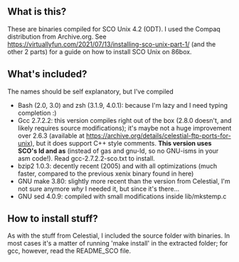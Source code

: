 ## What is this?
These are binaries compiled for SCO Unix 4.2 (ODT). I used the Compaq distribution from Archive.org. See https://virtuallyfun.com/2021/07/13/installing-sco-unix-part-1/ (and the other 2 parts) for a guide on how to install SCO Unix on 86box.

## What's included?
The names should be self explanatory, but I've compiled
- Bash (2.0, 3.0) and zsh (3.1.9, 4.0.1): because I'm lazy and I need typing completion :)
- Gcc 2.7.2.2: this version compiles right out of the box (2.8.0 doesn't, and likely requires source modifications); it's maybe not a huge improvement over 2.6.3 (available at https://archive.org/details/celestial-ftp-ports-for-unix), but it does support C++ style comments. **This version uses SCO's ld and as** (instead of gas and gnu-ld, so no GNU-isms in your asm code!). Read gcc-2.7.2.2-sco.txt to install.
- bzip2 1.0.3: decently recent (2005) and with all optimizations (much faster, compared to the previous xenix binary found in here)
- GNU make 3.80: slightly more recent than the version from Celestial, I'm not sure anymore _why_ I needed it, but since it's there...
- GNU sed 4.0.9: compiled with small modifications inside lib/mkstemp.c
## How to install stuff?
As with the stuff from Celestial, I included the source folder with binaries. In most cases it's a matter of running 'make install' in the extracted folder; for gcc, however, read the README_SCO file.
